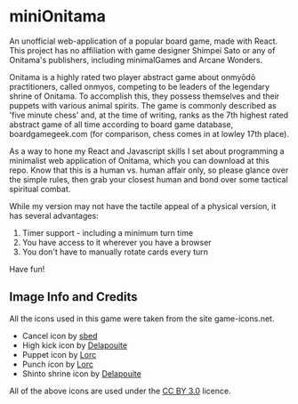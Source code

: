 # miniOnitama
An unofficial web-application of a popular board game, made with React. This project has no affiliation with game designer
Shimpei Sato or any of Onitama's publishers, including minimalGames and Arcane Wonders.

Onitama is a highly rated two player abstract game about onmyōdō practitioners, called onmyos,
competing to be leaders of the legendary shrine of Onitama. To accomplish this, they possess themselves and their puppets 
with various animal spirits. The game is commonly described as 'five minute chess' and, at the time of writing, ranks as the 7th highest rated abstract game of all time according to board game database, boardgamegeek.com 
(for comparison, chess comes in at lowley 17th place).

As a way to hone my React and Javascript skills
I set about programming a minimalist web application of Onitama, which you can download at this repo. Know that this is a human
vs. human affair only, so please glance over the
simple rules, then grab your closest human and bond over some tactical spiritual combat. 

While my version may not have the tactile appeal of a physical version, it has several advantages:
<ol>
<li>Timer support - including a minimum turn time</li>
<li>You have access to it wherever you have a browser</li>
<li>You don't have to manually rotate cards every turn</li>
</ol>

Have fun!
<h2>Image Info and Credits</h2>
All the icons used in this game were taken from the site game-icons.net.
<ul>
  <li>Cancel icon by <a href="http://game-icons.net/sbed/originals/cancel.html">sbed</a></li>
  <li>High kick icon by <a href="http://game-icons.net/delapouite/originals/high-kick.html">Delapouite</a></li>
  <li>Puppet icon by <a href="http://game-icons.net/lorc/originals/puppet.html">Lorc</a></li>
  <li>Punch icon by <a href="http://game-icons.net/lorc/originals/punch.html">Lorc</a></li>
  <li>Shinto shrine icon by <a href="http://game-icons.net/delapouite/originals/shinto-shrine.html">Delapouite</a></li>
</ul>
    All of the above icons are used under the <a href="https://creativecommons.org/licenses/by/3.0/">CC BY 3.0</a> licence.
